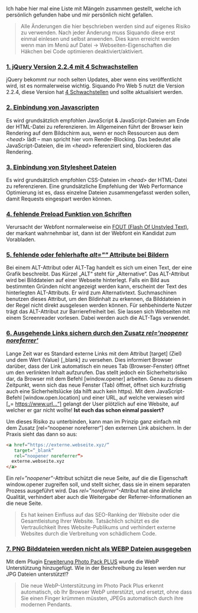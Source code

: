 Ich habe hier mal eine Liste mit Mängeln zusammen gestellt, welche ich persönlich gefunden habe und mir persönlich nicht
gefallen.

> Alle Änderungen die hier beschrieben werden sind auf eigenes Risiko zu verwenden. Nach jeder Änderung muss Siquando diese erst einmal einlesen und selbst anwenden.
> Dies kann erreicht werden wenn man im Menü auf Datei -> Webseiten-Eigenschaften die Häkchen bei Code optimieren deaktiviert/aktiviert.

<h3><a href="1.jQuery.md">1. jQuery Version 2.2.4 mit 4 Schwachstellen</a></h3>

jQuery bekommt nur noch selten Updates, aber wenn eins veröffentlicht wird, ist es normalerweise wichtig. Siquando Pro
Web 5 nutzt die Version 2.2.4, diese Version hat [4 Schwachstellen](https://snyk.io/test/npm/jquery/2.2.4) und sollte
aktualisiert werden.

### [2. Einbindung von Javascripten](2.js.files)

Es wird grundsätzlich empfohlen JavaScript & JavaScript-Dateien am Ende der HTML-Datei zu referenzieren. Im Allgemeinen
führt der Browser kein Rendering auf dem Bildschirm aus, wenn er noch Ressourcen aus dem _&lt;head&gt;_ lädt – man
spricht hier vom Render-Blocking. Das bedeutet alle JavaScript-Dateien, die im _&lt;head&gt;_ referenziert sind,
blockieren das Rendering.

### [3. Einbindung von Stylesheet Dateien](3.css.files)

Es wird grundsätzlich empfohlen CSS-Dateien im _&lt;head&gt;_ der HTML-Datei zu referenzieren. Eine grundsätzliche
Empfehlung der Web Performance Optimierung ist es, dass einzelne Dateien zusammengefasst werden sollen, damit Requests
eingespart werden können.

### [4. fehlende Preload Funktion von Schriften](4.preload.fonts)

Verursacht der Webfont normalerweise ein [FOUT (Flash Of Unstyled Text)](https://kulturbanause.de/faq/fout/ "kulturnanause.de"), der
markant wahrnehmbar ist, dann ist der Webfont ein Kandidat zum Vorabladen.

### [5. fehlende oder fehlerhafte _alt=""_ Attribute bei Bildern](5.alt.attribute.images)

Bei einem ALT-Attribut oder ALT-Tag handelt es sich um einen Text, der eine Grafik beschreibt. Das Kürzel „ALT“ steht
für „Alternative“. Das ALT-Attribut wird bei Bilddateien auf einer Webseite hinterlegt. Falls ein Bild aus bestimmten
Gründen nicht angezeigt werden kann, erscheint der Text des hinterlegten ALT-Attributs. Er wird zum Alternativtext.
Suchmaschinen benutzen dieses Attribut, um den Bildinhalt zu erkennen, da Bilddateien in der Regel nicht direkt
ausgelesen werden können. Für sehbehinderte Nutzer trägt das ALT-Attribut zur Barrierefreiheit bei. Sie lassen sich
Webseiten mit einem Screenreader vorlesen. Dabei werden auch die ALT-Tags verwendet.

### [6. Ausgehende Links sichern durch den Zusatz _rel='noopener noreferrer'_](6.rel.attribute.externallinks)

Lange Zeit war es Standard externe Links mit dem Attribut [target] (Ziel) und dem Wert (Value) [_blank] zu versehen. Dies informiert Browser darüber, dass der Link automatisch ein neues Tab (Browser-Fenster) öffnet um den verlinkten Inhalt aufzurufen. Das stellt jedoch ein Sicherheitsrisiko dar, da Browser mit dem Befehl [window.opener] arbeiten. Genau zu diesem Zeitpunkt, wenn sich das neue Fenster (Tab) öffnet, öffnet sich kurzfristig auch eine Sicherheitslücke (da hilft auch kein https). Mit dem JavaScript-Befehl [window.open.location] und einer URL, auf welche verwiesen wird [„= https://www.url…“] gelangt der User plötzlich auf eine Website, auf welcher er gar nicht wollte! **Ist euch das schon einmal passiert?**

Um dieses Risiko zu unterbinden, kann man im Prinzip ganz einfach mit dem Zusatz [rel=“noopener noreferrer“] den externen Link absichern. In der Praxis sieht das dann so aus:
```html
<a href=“https://externe.webseite.xyz/“
   target=“_blank“
   rel=“noopener noreferrer“>
  externe.webseite.xyz
</a>
```
Ein _rel=”noopener”_-Attribut schützt die neue Seite, auf die die Eigenschaft window.opener zugreifen soll, und stellt sicher, dass sie in einem separaten Prozess ausgeführt wird.
Das _rel=”noreferrer”_-Attribut hat eine ähnliche Qualität, verhindert aber auch die Weitergabe der Referrer-Informationen an die neue Seite.
> Es hat keinen Einfluss auf das SEO-Ranking der Website oder die Gesamtleistung Ihrer Website. Tatsächlich schützt es die Vertraulichkeit Ihres Website-Publikums und verhindert externe Websites durch die Verbreitung von schädlichem Code.

### [7. PNG Bilddateien werden nicht als WEBP Dateien ausgegeben](7.no.png.to.webp)

Mit dem Plugin [Erweiterung Photo Pack PLUS](https://www.siquando.de/pro-web/erweiterungen/photo-pack/) wurde die WebP Unterstützung hinzugefügt. Wie in der Beschreibung zu lesen werden nur JPG Dateien unterstützt!?

> Die neue WebP-Unterstützung im Photo Pack Plus erkennt automatisch, ob Ihr Browser WebP unterstützt, und ersetzt, ohne dass Sie einen Finger krümmen müssten, JPEGs automatisch durch ihre modernen Pendants.
